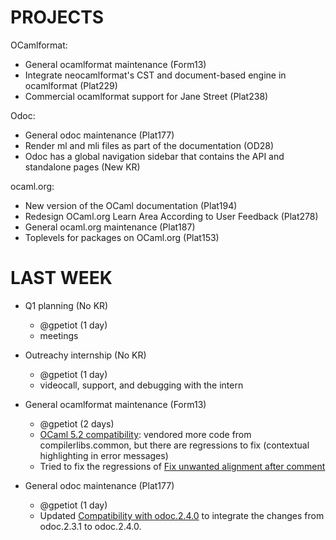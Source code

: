 # PROJECTS

OCamlformat:

- General ocamlformat maintenance (Form13)
- Integrate neocamlformat's CST and document-based engine in ocamlformat (Plat229)
- Commercial ocamlformat support for Jane Street (Plat238)

Odoc:

- General odoc maintenance (Plat177)
- Render ml and mli files as part of the documentation (OD28)
- Odoc has a global navigation sidebar that contains the API and standalone pages (New KR)

ocaml.org:

- New version of the OCaml documentation (Plat194)
- Redesign OCaml.org Learn Area According to User Feedback (Plat278)
- General ocaml.org maintenance (Plat187)
- Toplevels for packages on OCaml.org (Plat153)

# LAST WEEK

- Q1 planning (No KR)
  - @gpetiot (1 day)
  - meetings

- Outreachy internship (No KR)
  - @gpetiot (1 day)
  - videocall, support, and debugging with the intern

- General ocamlformat maintenance (Form13)
  - @gpetiot (2 days)
  - [OCaml 5.2 compatibility](https://github.com/tarides/tooling-tasks/issues/120): vendored more code from compilerlibs.common, but there are regressions to fix (contextual highlighting in error messages)
  - Tried to fix the regressions of [Fix unwanted alignment after comment](https://github.com/ocaml-ppx/ocamlformat/pull/2507)

- General odoc maintenance (Plat177)
  - @gpetiot (1 day)
  - Updated [Compatibility with odoc.2.4.0](https://github.com/ocaml-doc/voodoo/pull/128) to integrate the changes from odoc.2.3.1 to odoc.2.4.0.
